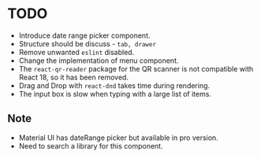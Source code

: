 # TODO

* Introduce date range picker component.
* Structure should be discuss - `tab, drawer`
* Remove unwanted `eslint` disabled.
* Change the implementation of menu component.
* The `react-qr-reader` package for the QR scanner is not compatible with React 18, so it has been removed.
* Drag and Drop with `react-dnd` takes time during rendering.
* The input box is slow when typing with a large list of items.

## Note

* Material UI has dateRange picker but available in pro version.
* Need to search a library for this component.
